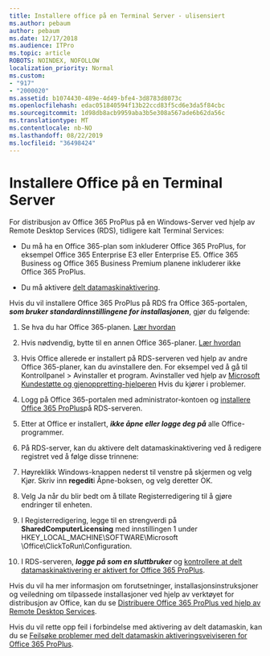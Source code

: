 ```yaml
---
title: Installere office på en Terminal Server - ulisensiert
ms.author: pebaum
author: pebaum
ms.date: 12/17/2018
ms.audience: ITPro
ms.topic: article
ROBOTS: NOINDEX, NOFOLLOW
localization_priority: Normal
ms.custom:
- "917"
- "2000020"
ms.assetid: b1074430-489e-4d49-bfe4-3d8783d8073c
ms.openlocfilehash: edac051840594f13b22ccd83f5cd6e3da5f84cbc
ms.sourcegitcommit: 1d98db8acb9959aba3b5e308a567ade6b62da56c
ms.translationtype: MT
ms.contentlocale: nb-NO
ms.lasthandoff: 08/22/2019
ms.locfileid: "36498424"
---
```

# <a name="installing-office-on-a-terminal-server"></a>Installere Office på en Terminal Server

For distribusjon av Office 365 ProPlus på en Windows-Server ved hjelp av Remote Desktop Services (RDS), tidligere kalt Terminal Services:
  
- Du må ha en Office 365-plan som inkluderer Office 365 ProPlus, for eksempel Office 365 Enterprise E3 eller Enterprise E5. Office 365 Business og Office 365 Business Premium planene inkluderer ikke Office 365 ProPlus.

- Du må aktivere [delt datamaskinaktivering](https://docs.microsoft.com/DeployOffice/overview-of-shared-computer-activation-for-office-365-proplus).

Hvis du vil installere Office 365 ProPlus på RDS fra Office 365-portalen, ***som bruker standardinnstillingene for installasjonen***, gjør du følgende:
  
1. Se hva du har Office 365-planen. [Lær hvordan](https://docs.microsoft.com/office365/admin/admin-overview/what-subscription-do-i-have)

2. Hvis nødvendig, bytte til en annen Office 365-planer. [Lær hvordan](https://docs.microsoft.com/office365/admin/subscriptions-and-billing/switch-to-a-different-plan)

3. Hvis Office allerede er installert på RDS-serveren ved hjelp av andre Office 365-planer, kan du avinstallere den. For eksempel ved å gå til Kontrollpanel \> Avinstaller et program. Avinstaller ved hjelp av [Microsoft Kundestøtte og gjenoppretting-hjelperen](https://aka.ms/SARA-OfficeUninstall-Alchemy) Hvis du kjører i problemer.

4. Logg på Office 365-portalen med administrator-kontoen og [installere Office 365 ProPlus](https://portal.office.com/OLS/MySoftware.aspx)på RDS-serveren.

5. Etter at Office er installert, ***ikke åpne eller logge deg på*** alle Office-programmer.

6. På RDS-server, kan du aktivere delt datamaskinaktivering ved å redigere registret ved å følge disse trinnene:

1. Høyreklikk Windows-knappen nederst til venstre på skjermen og velg Kjør. Skriv inn **regedit**i Åpne-boksen, og velg deretter OK.

2. Velg Ja når du blir bedt om å tillate Registerredigering til å gjøre endringer til enheten.

3. I Registerredigering, legge til en strengverdi på **SharedComputerLicensing** med innstillingen 1 under HKEY_LOCAL_MACHINE\SOFTWARE\Microsoft \Office\ClickToRun\Configuration.

7. I RDS-serveren, ***logge på som en sluttbruker*** og [kontrollere at delt datamaskinaktivering er aktivert for Office 365 ProPlus](https://docs.microsoft.com/DeployOffice/troubleshoot-issues-with-shared-computer-activation-for-office-365-proplus#verify-that-activation-for-office-365-proplus-succeeded).

Hvis du vil ha mer informasjon om forutsetninger, installasjonsinstruksjoner og veiledning om tilpassede installasjoner ved hjelp av verktøyet for distribusjon av Office, kan du se [Distribuere Office 365 ProPlus ved hjelp av Remote Desktop Services](https://docs.microsoft.com/DeployOffice/deploy-office-365-proplus-by-using-remote-desktop-services).
  
Hvis du vil rette opp feil i forbindelse med aktivering av delt datamaskin, kan du se [Feilsøke problemer med delt datamaskin aktiveringsveiviseren for Office 365 ProPlus](https://docs.microsoft.com/DeployOffice/troubleshoot-issues-with-shared-computer-activation-for-office-365-proplus).
  